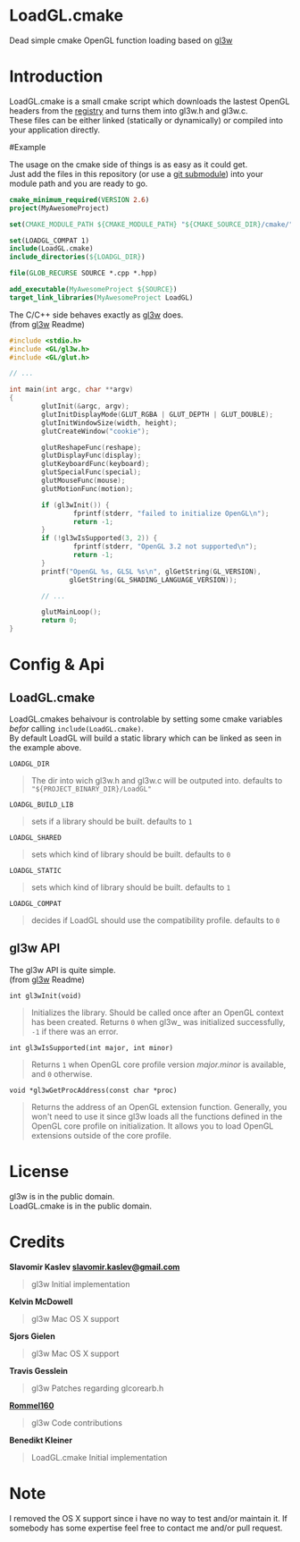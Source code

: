 LoadGL.cmake
============

Dead simple cmake OpenGL function loading based on [gl3w](https://github.com/skaslev/gl3w)

# Introduction

LoadGL.cmake is a small cmake script which downloads the lastest OpenGL headers from the [registry](http://www.opengl.org/registry/) and turns them into gl3w.h and gl3w.c.  
These files can be either linked (statically or dynamically) or compiled into your application directly.

#Example

The usage on the cmake side of things is as easy as it could get.  
Just add the files in this repository (or use a [git submodule](http://git-scm.com/book/de/Git-Tools-Submodule)) into your module path and you are ready to go.

```cmake
cmake_minimum_required(VERSION 2.6)
project(MyAwesomeProject)

set(CMAKE_MODULE_PATH ${CMAKE_MODULE_PATH} "${CMAKE_SOURCE_DIR}/cmake/")

set(LOADGL_COMPAT 1)
include(LoadGL.cmake)
include_directories(${LOADGL_DIR})

file(GLOB_RECURSE SOURCE *.cpp *.hpp)

add_executable(MyAwesomeProject ${SOURCE})
target_link_libraries(MyAwesomeProject LoadGL)
```

The C/C++ side behaves exactly as [gl3w](https://github.com/skaslev/gl3w) does.  
(from [gl3w](https://github.com/skaslev/gl3w) Readme)

```CPP
#include <stdio.h>
#include <GL/gl3w.h>
#include <GL/glut.h>

// ...

int main(int argc, char **argv)
{
        glutInit(&argc, argv);
        glutInitDisplayMode(GLUT_RGBA | GLUT_DEPTH | GLUT_DOUBLE);
        glutInitWindowSize(width, height);
        glutCreateWindow("cookie");

        glutReshapeFunc(reshape);
        glutDisplayFunc(display);
        glutKeyboardFunc(keyboard);
        glutSpecialFunc(special);
        glutMouseFunc(mouse);
        glutMotionFunc(motion);

        if (gl3wInit()) {
                fprintf(stderr, "failed to initialize OpenGL\n");
                return -1;
        }
        if (!gl3wIsSupported(3, 2)) {
                fprintf(stderr, "OpenGL 3.2 not supported\n");
                return -1;
        }
        printf("OpenGL %s, GLSL %s\n", glGetString(GL_VERSION),
               glGetString(GL_SHADING_LANGUAGE_VERSION));

        // ...

        glutMainLoop();
        return 0;
}
```

# Config & Api

## LoadGL.cmake

LoadGL.cmakes behaivour is controlable by setting some cmake variables _befor_ calling `include(LoadGL.cmake)`.  
By default LoadGL will build a static library which can be linked as seen in the example above.

`LOADGL_DIR`

> The dir into wich gl3w.h and gl3w.c will be outputed into. 
> defaults to `"${PROJECT_BINARY_DIR}/LoadGL"`

`LOADGL_BUILD_LIB`

> sets if a library should be built. 
> defaults to `1`

`LOADGL_SHARED`

> sets which kind of library should be built. 
> defaults to `0`

`LOADGL_STATIC`

> sets which kind of library should be built.
> defaults to `1`

`LOADGL_COMPAT`

> decides if LoadGL should use the compatibility profile.
> defaults to `0`

## gl3w API

The gl3w API is quite simple.  
(from [gl3w](https://github.com/skaslev/gl3w) Readme)

`int gl3wInit(void)`

> Initializes the library. Should be called once after an OpenGL context has
> been created. Returns `0` when gl3w_ was initialized successfully,
> `-1` if there was an error.

`int gl3wIsSupported(int major, int minor)`

> Returns `1` when OpenGL core profile version *major.minor* is available,
> and `0` otherwise.

`void *gl3wGetProcAddress(const char *proc)`

> Returns the address of an OpenGL extension function. Generally, you won't
> need to use it since gl3w loads all the functions defined in the OpenGL
> core profile on initialization. It allows you to load OpenGL extensions
> outside of the core profile.

# License

gl3w is in the public domain.  
LoadGL.cmake is in the public domain.

# Credits

__Slavomir Kaslev <slavomir.kaslev@gmail.com>__  
> gl3w Initial implementation

__Kelvin McDowell__  
> gl3w Mac OS X support

__Sjors Gielen__  
> gl3w Mac OS X support

__Travis Gesslein__  
> gl3w Patches regarding glcorearb.h

__[Rommel160](github.com/Rommel160)__  
> gl3w Code contributions
    
__Benedikt Kleiner__  
> LoadGL.cmake Initial implementation
    
# Note

I removed the OS X support since i have no way to test and/or maintain it. 
If somebody has some expertise feel free to contact me and/or pull request.
